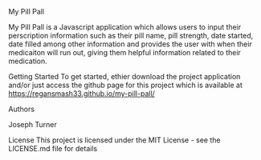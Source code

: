 
My Pill Pall

My Pill Pall is a Javascript application which allows users to input their perscription information such as their pill name, pill strength, date started, date filled among other information and provides the user with when their medicaiton will run out, giving them helpful information related to their medication.

Getting Started
To get started, ethier download the project application and/or just access the github page for this project which is available at https://regansmash33.github.io/my-pill-pall/

Authors

Joseph Turner

License
This project is licensed under the MIT License - see the LICENSE.md file for details
